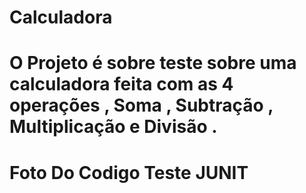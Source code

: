 # Calculadora

<h1 Introdução  /h1>
O Projeto é sobre teste sobre uma calculadora feita com as 4 operações , Soma , Subtração , Multiplicação e Divisão .

# Foto Do Codigo Teste JUNIT
